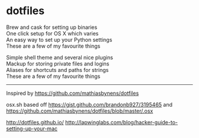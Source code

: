 dotfiles
========

Brew and cask for setting up binaries  
One click setup for OS X which varies  
An easy way to set up your Python settings  
These are a few of my favourite things  

Simple shell theme and several nice plugins  
Mackup for storing private files and logins  
Aliases for shortcuts and paths for strings  
These are a few of my favourite things  

---

Inspired by https://github.com/mathiasbynens/dotfiles  

osx.sh based off https://gist.github.com/brandonb927/3195465 and https://github.com/mathiasbynens/dotfiles/blob/master/.osx

http://dotfiles.github.io/
http://lapwinglabs.com/blog/hacker-guide-to-setting-up-your-mac
